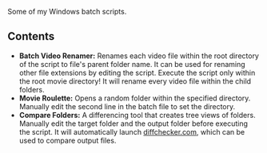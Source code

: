 Some of my Windows batch scripts.

## Contents 

- **Batch Video Renamer:** Renames each video file within the root directory of the script to file's parent folder name. It can be used for renaming other file extensions by editing the script. Execute the script only within the root movie directory! It will rename every video file within the child folders.
- **Movie Roulette:** Opens a random folder within the specified directory. Manually edit the second line in the batch file to set the directory.
- **Compare Folders:** A differencing tool that creates tree views of folders. Manually edit the target folder and the output folder before executing the script. It will automatically launch [diffchecker.com](www.diffchecker.com), which can be used to compare output files.
